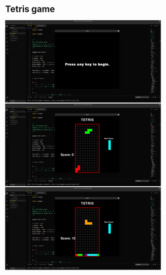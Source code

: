 # Tetris game
![Initial Image](https://github.com/M-Junior15/TetrisGame/blob/main/screenshots/Screenshot%20from%202022-08-21%2018-58-08.png)
![Game Image](https://github.com/M-Junior15/TetrisGame/blob/main/screenshots/Screenshot%20from%202022-08-21%2018-58-19.png)
![Score Image](https://github.com/M-Junior15/TetrisGame/blob/main/screenshots/Screenshot%20from%202022-08-21%2018-58-47.png)
